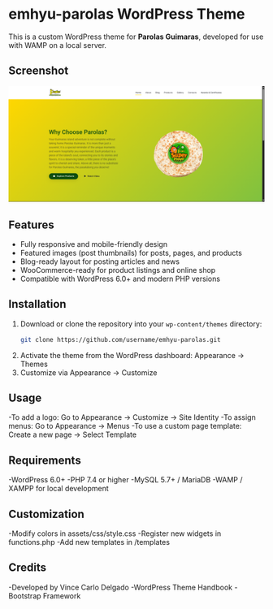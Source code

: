 # emhyu-parolas WordPress Theme

This is a custom WordPress theme for **Parolas Guimaras**, developed for use with WAMP on a local server.  

## Screenshot

![Website Screenshot](/screenshot.png)


## Features
- Fully responsive and mobile-friendly design
- Featured images (post thumbnails) for posts, pages, and products
- Blog-ready layout for posting articles and news
- WooCommerce-ready for product listings and online shop
- Compatible with WordPress 6.0+ and modern PHP versions

  
## Installation
1. Download or clone the repository into your `wp-content/themes` directory:
   ```bash
   git clone https://github.com/username/emhyu-parolas.git
2. Activate the theme from the WordPress dashboard: Appearance → Themes
3. Customize via Appearance → Customize


## Usage
-To add a logo: Go to Appearance → Customize → Site Identity
-To assign menus: Go to Appearance → Menus
-To use a custom page template: Create a new page → Select Template

## Requirements
-WordPress 6.0+
-PHP 7.4 or higher
-MySQL 5.7+ / MariaDB
-WAMP / XAMPP for local development

## Customization
-Modify colors in assets/css/style.css
-Register new widgets in functions.php
-Add new templates in /templates

## Credits
-Developed by Vince Carlo Delgado
-WordPress Theme Handbook
-Bootstrap Framework
